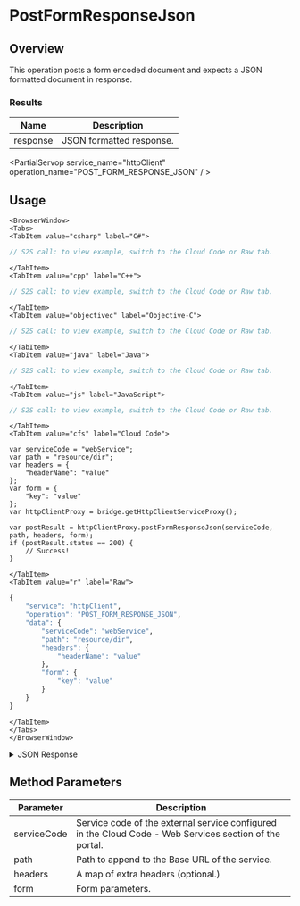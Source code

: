 # PostFormResponseJson
## Overview
This operation posts a form encoded document and expects a JSON formatted document in response.






### Results
Name | Description
--------- | -----------
response | JSON formatted response.

<PartialServop service_name="httpClient" operation_name="POST_FORM_RESPONSE_JSON" / >

## Usage

```mdx-code-block
<BrowserWindow>
<Tabs>
<TabItem value="csharp" label="C#">
```

```csharp
// S2S call: to view example, switch to the Cloud Code or Raw tab.
```

```mdx-code-block
</TabItem>
<TabItem value="cpp" label="C++">
```

```cpp
// S2S call: to view example, switch to the Cloud Code or Raw tab.
```

```mdx-code-block
</TabItem>
<TabItem value="objectivec" label="Objective-C">
```

```objectivec
// S2S call: to view example, switch to the Cloud Code or Raw tab.
```

```mdx-code-block
</TabItem>
<TabItem value="java" label="Java">
```

```java
// S2S call: to view example, switch to the Cloud Code or Raw tab.
```

```mdx-code-block
</TabItem>
<TabItem value="js" label="JavaScript">
```

```javascript
// S2S call: to view example, switch to the Cloud Code or Raw tab.
```

```mdx-code-block
</TabItem>
<TabItem value="cfs" label="Cloud Code">
```

```cfscript
var serviceCode = "webService";
var path = "resource/dir";
var headers = {
	"headerName": "value"
};
var form = {
	"key": "value"
};
var httpClientProxy = bridge.getHttpClientServiceProxy();

var postResult = httpClientProxy.postFormResponseJson(serviceCode, path, headers, form);
if (postResult.status == 200) {
    // Success!
}
```

```mdx-code-block
</TabItem>
<TabItem value="r" label="Raw">
```

```r
{
	"service": "httpClient",
	"operation": "POST_FORM_RESPONSE_JSON",
	"data": {
		"serviceCode": "webService",
		"path": "resource/dir",
		"headers": {
			"headerName": "value"
		},
		"form": {
			"key": "value"
		}
	}
}
```

```mdx-code-block
</TabItem>
</Tabs>
</BrowserWindow>
```

<details>
<summary>JSON Response</summary>

```json
{
    "packetId": 1,
    "messageResponses": [
        {
            "status": 200,
            "data": {
                "response": "Text response"
            }
        }
    ]
}
```
</details>

## Method Parameters
Parameter | Description
--------- | -----------
serviceCode | Service code of the external service configured in the Cloud Code - Web Services section of the portal. 
path | Path to append to the Base URL of the service. 
headers | A map of extra headers (optional.) 
form | Form parameters. 


